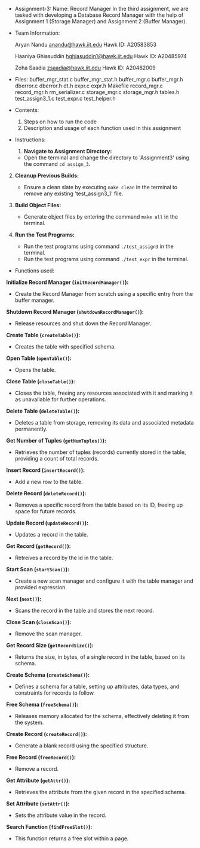 - Assignment-3:
    Name: Record Manager
    In the third assignment, we are tasked with developing a Database Record Manager with the help of 
    Assignment 1 (Storage Manager) and Assignment 2 (Buffer Manager).

- Team Information:

    Aryan Nandu          <anandu@hawk.iit.edu>          Hawk ID: A20583853
  
    Haaniya Ghiasuddin   <hghiasuddin1@hawk.iit.edu>    Hawk ID: A20485974
    
    Zoha Saadia          <zsaadia@hawk.iit.edu>         Hawk ID: A20482009

- Files:
    buffer_mgr_stat.c
    buffer_mgr_stat.h
    buffer_mgr.c
    buffer_mgr.h
    dberror.c
    dberror.h
    dt.h
    expr.c
    expr.h
    Makefile
    record_mgr.c
    record_mgr.h
    rm_serializer.c
    storage_mgr.c
    storage_mgr.h
    tables.h
    test_assign3_1.c
    test_expr.c
    test_helper.h

- Contents:
    1. Steps on how to run the code
    2. Description and usage of each function used in this assignment
 
- Instructions:
    1. **Navigate to Assignment Directory:**
   - Open the terminal and change the directory to 'Assignment3' using the command `cd assign_3`.

2. **Cleanup Previous Builds:**
   - Ensure a clean slate by executing `make clean` in the terminal to remove any existing 'test_assign3_1' file.

3. **Build Object Files:**
   - Generate object files by entering the command `make all` in the terminal.

4. **Run the Test Programs:**
   - Run the test programs using command `./test_assign3` in the terminal.
   - Run the test programs using command `./test_expr` in the terminal.



- Functions used:

**Initialize Record Manager (`initRecordManager()`):**
- Create the Record Manager from scratch using a specific entry from the buffer manager.

**Shutdown Record Manager (`shutdownRecordManager()`):**
- Release resources and shut down the Record Manager.

**Create Table (`createTable()`):**
- Creates the table with specified schema. 

**Open Table (`openTable()`):**
- Opens the table. 

**Close Table (`closeTable()`):**
- Closes the table, freeing any resources associated with it and marking it as unavailable for further operations.

**Delete Table (`deleteTable()`):**
- Deletes a table from storage, removing its data and associated metadata permanently.

**Get Number of Tuples (`getNumTuples()`):**
- Retrieves the number of tuples (records) currently stored in the table, providing a count of total records.

**Insert Record (`insertRecord()`):**
- Add a new row to the table.

**Delete Record (`deleteRecord()`):**
- Removes a specific record from the table based on its ID, freeing up space for future records.

**Update Record (`updateRecord()`):**
- Updates a record in the table.  

**Get Record (`getRecord()`):**
- Retreives a record by the id in the table. 

**Start Scan (`startScan()`):**
- Create a new scan manager and configure it with the table manager and provided expression.

**Next (`next()`):**
- Scans the record in the table and stores the next record. 

**Close Scan (`closeScan()`):**
- Remove the scan manager.

**Get Record Size (`getRecordSize()`):**
- Returns the size, in bytes, of a single record in the table, based on its schema.

**Create Schema (`createSchema()`):**
- Defines a schema for a table, setting up attributes, data types, and constraints for records to follow.

**Free Schema (`freeSchema()`):**
- Releases memory allocated for the schema, effectively deleting it from the system.

**Create Record (`createRecord()`):**
- Generate a blank record using the specified structure.

**Free Record (`freeRecord()`):**
- Remove a record.

**Get Attribute (`getAttr()`):**
- Retrieves the attribute from the given record in the specified schema. 

**Set Attribute (`setAttr()`):**
- Sets the attribute value in the record. 

**Search Function (`findFreeSlot()`):**
- This function returns a free slot within a page.